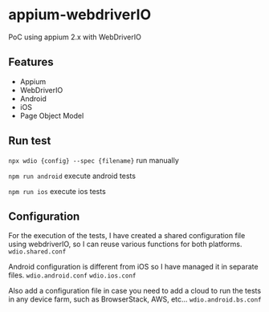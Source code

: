 # appium-webdriverIO

PoC using appium 2.x with WebDriverIO

## Features

 - Appium
 - WebDriverIO
 - Android
 - iOS
 - Page Object Model

## Run test
`npx wdio {config} --spec {filename}` run manually 

`npm run android` execute android tests

`npm run ios` execute ios tests

## Configuration

For the execution of the tests, I have created a shared configuration file using webdriverIO, so I can reuse various functions for both platforms. `wdio.shared.conf`

Android configuration is different from iOS so I have managed it in separate files. `wdio.android.conf` `wdio.ios.conf`

Also add a configuration file in case you need to add a cloud to run the tests in any device farm, such as BrowserStack, AWS, etc... `wdio.android.bs.conf`